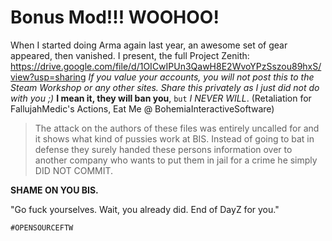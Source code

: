 # Bonus Mod!!! WOOHOO!
When I started doing Arma again last year, an awesome set of gear appeared, then vanished.
I present, the full Project Zenith: <https://drive.google.com/file/d/1OICwIPUn3QawH8E2WvoYPzSszou89hxS/view?usp=sharing>
*If you value your accounts, you will not post this to the Steam Workshop or any other sites. Share this privately as I just did not do with you ;)*
**I mean it, they will ban you**, `but` *I NEVER WILL*. (Retaliation for FallujahMedic's Actions, Eat Me @ BohemiaInteractiveSoftware)


>The attack on the authors of these files was entirely uncalled for and it shows what kind of pussies work at BIS. Instead of going to bat in defense they surely handed these persons information over to another company who wants to put them in jail for a crime he simply DID NOT COMMIT.

**SHAME ON YOU BIS.**

"Go fuck yourselves. Wait, you already did. End of DayZ for you."

`#OPENSOURCEFTW`
